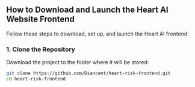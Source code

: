 ## How to Download and Launch the Heart AI Website Frontend

Follow these steps to download, set up, and launch the Heart AI frontend:

### 1. Clone the Repository
Download the project to the folder where it will be stored:
```bash
git clone https://github.com/Diancent/heart-risk-frontend.git
cd heart-risk-frontend
